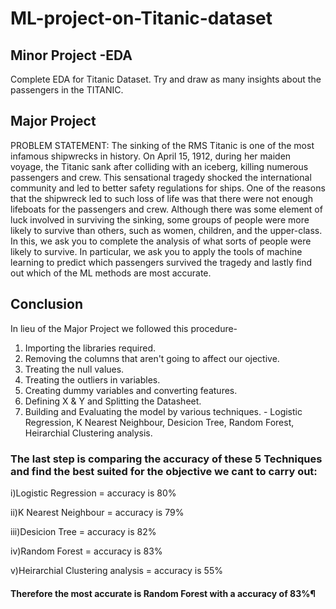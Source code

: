 # ML-project-on-Titanic-dataset

## Minor Project -EDA
Complete EDA for Titanic Dataset. Try and draw as many insights about the passengers in the TITANIC.

## Major Project 
PROBLEM STATEMENT:
The sinking of the RMS Titanic is one of the most infamous shipwrecks in history. On April 15, 1912, during her maiden voyage, the Titanic sank after colliding with an iceberg, killing numerous passengers and crew. This sensational tragedy shocked the international community and led to better safety regulations for ships. One of the reasons that the shipwreck led to such loss of life was that there were not enough lifeboats for the passengers and crew. Although there was some element of luck involved in surviving the sinking, some groups of people were more likely to survive than others, such as women, children, and the upper-class. In this, we ask you to complete the analysis of what sorts of people were likely to survive. In particular, we ask you to apply the tools of machine learning to predict which passengers survived the tragedy and lastly find out which of the ML methods are most accurate.

## Conclusion
In lieu of the Major Project we followed this procedure-
1) Importing the libraries required.
2) Removing the columns that aren't going to affect our ojective.
3) Treating the null values.
4) Treating the outliers in variables.
5) Creating dummy variables and converting features.
6) Defining X & Y and Splitting the Datasheet.
7) Building and Evaluating the model by various techniques. - Logistic Regression, K Nearest Neighbour, Desicion Tree, Random Forest, Heirarchial Clustering analysis.

### The last step is comparing the accuracy of these 5 Techniques and find the best suited for the objective we cant to carry out:


i)Logistic Regression = accuracy is 80%

ii)K Nearest Neighbour = accuracy is 79%

iii)Desicion Tree = accuracy is 82%

iv)Random Forest = accuracy is 83%

v)Heirarchial Clustering analysis = accuracy is 55%

#### Therefore the most accurate is Random Forest with a accuracy of 83%¶
